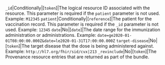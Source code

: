  `_id`|Conditionally|[`token`]|The logical resource ID associated with the resource. This parameter is required if the `patient` parameter is not used. Example: `M12345`
 `patient`|Conditionally|[`reference`]|The patient for the vaccination record. This parameter is required if the `_id` parameter is not used. Example: `12345`
 `date`|No|[`date`]|The date range for the immunization administration or administrations. Example: `date=ge2020-01-01T08:00:00.000Z&date=le2020-01-31T17:00:00.000Z`
 `target-disease`|No|[`token`]|The target disease that the dose is being administered against. Example: `http://hl7.org/fhir/sid/cvx|213`
 `_revinclude`|No|[`token`]|The Provenance resource entries that are returned as part of the bundle.
